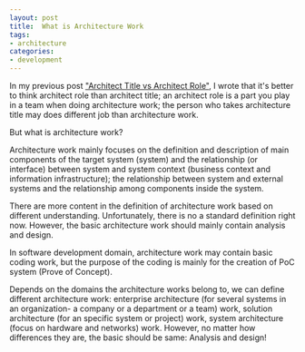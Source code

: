 ```yaml
---
layout: post
title:  What is Architecture Work
tags: 
- architecture
categories:
- development
---
```



In my previous post ["Architect Title vs Architect Role"](http://kunxuj.github.io/architect-title-vs-role/), I wrote that  it's better to think architect role than architect title;  an architect role is a part you play in a team when doing architecture work; the person who takes architecture title may does different job than architecture work.

But what is architecture work? 

Architecture work mainly focuses on the definition and description of main components of the target system (system) and the relationship (or interface) between system and system context (business context and information infrastructure); the relationship between system and external systems and the relationship among components inside the system.  

There are more content in the definition of architecture work based on different understanding. Unfortunately, there is no a standard definition right now. However, the basic architecture work should mainly contain analysis and design. 

In software development domain, architecture work may contain basic coding work, but the purpose of the coding is mainly for the creation of PoC system (Prove of Concept). 

Depends on the domains the architecture works belong to, we can define different architecture work: enterprise architecture (for several systems in an organization- a company or a department or a team) work, solution architecture (for an specific system or project)  work, system architecture (focus on hardware and networks) work. However, no matter how differences they are, the basic should be same: Analysis and design! 





  


